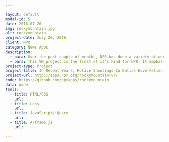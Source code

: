 ```yaml
---

layout: default
modal-id: 5
date: 2016-07-20
img: rockymountain.jpg
alt: rockymountain
project-date: July 20, 2016
client: NPR
category: News Apps
description:
  - para: Over the past couple of months, NPR has done a variety of work on national parks. This is a virtual reality experience that takes the viewers to the Rocky Mountain National Park.
  - para: This VR project is the first of it’s kind for NPR. It emphasizes a combination of sound and environment to give an immersive experience.
project-type: Project
project-title: In Recent Years, Police Shootings In Dallas Have Fallen
project-url: http://apps.npr.org/rockymountain-vr/
code: https://github.com/nprapps/rockymountain
data: none
tools:
  - title: HTML/CSS
    url:
  - title: Less
    url:
  - title: JavaScript/jQuery
    url:
  - title: A-frame.js
    url:

---
```

